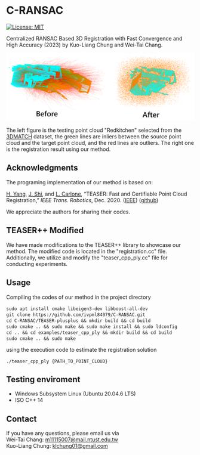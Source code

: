 # C-RANSAC
[![License: MIT](https://img.shields.io/badge/License-MIT-yellow.svg)](https://opensource.org/licenses/MIT)

Centralized RANSAC Based 3D Registration with Fast Convergence and High Accuracy (2023) by Kuo-Liang Chung and Wei-Tai Chang.  

<div align=center>
<img src="https://github.com/ivpml84079/C-RANSAC/blob/master/Fig/Example.png">
</div>

The left figure is the testing point cloud "Redkitchen" selected from the [3DMATCH](https://3dmatch.cs.princeton.edu/) dataset, the green lines are inliers between the source point cloud and the target point cloud, and the red lines are outliers. The right one is the registration result using our method.

## Acknowledgments
The programing implementation of our method is based on:

[H. Yang](http://hankyang.mit.edu/), [J. Shi](http://jingnanshi.com/), and [L. Carlone](http://lucacarlone.mit.edu/), “TEASER: Fast and Certifiable Point Cloud Registration,” *IEEE Trans. Robotics*, Dec. 2020. ([IEEE](https://ieeexplore.ieee.org/document/9286491)) ([github](https://github.com/MIT-SPARK/TEASER-plusplus))

We appreciate the authors for sharing their codes.

## TEASER++ Modified

We have made modifications to the TEASER++ library to showcase our method. The modified code is located in the "registration.cc" file. Additionally, we utilize and modify the "teaser_cpp_ply.cc" file for conducting experiments.

## Usage
Compiling the codes of our method in the project directory
```
sudo apt install cmake libeigen3-dev libboost-all-dev
git clone https://github.com/ivpml84079/C-RANSAC.git
cd C-RANSAC/TEASER-plusplus && mkdir build && cd build
sudo cmake .. && sudo make && sudo make install && sudo ldconfig
cd .. && cd examples/teaser_cpp_ply && mkdir build && cd build
sudo cmake .. && sudo make
```
using the execution code to estimate the registration solution
```
./teaser_cpp_ply {PATH_TO_POINT_CLOUD}
```
## Testing enviroment
* Windows Subsystem Linux (Ubuntu 20.04.6 LTS)
* ISO C++ 14

## Contact
If you have any questions, please email us via   
Wei-Tai Chang: m11115007@mail.ntust.edu.tw  
Kuo-Liang Chung: klchung01@gmail.com
